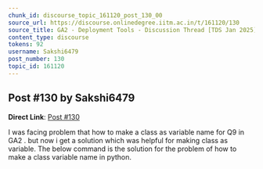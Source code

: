 ```yaml
---
chunk_id: discourse_topic_161120_post_130_00
source_url: https://discourse.onlinedegree.iitm.ac.in/t/161120/130
source_title: GA2 - Deployment Tools - Discussion Thread [TDS Jan 2025]
content_type: discourse
tokens: 92
username: Sakshi6479
post_number: 130
topic_id: 161120
---
```


## Post #130 by Sakshi6479

**Direct Link**: [Post #130](https://discourse.onlinedegree.iitm.ac.in/t/161120/130)

I was facing problem that how to make a class as variable name for Q9 in GA2 . but now i get a solution which was helpful for making class as variable. The below command is the solution for the problem of how to make a class variable name in python.
